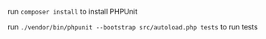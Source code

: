 run `composer install`  to install PHPUnit

run `./vendor/bin/phpunit --bootstrap src/autoload.php tests` to run  tests